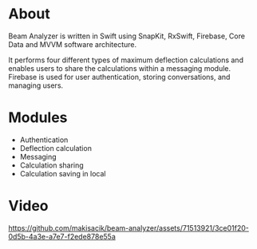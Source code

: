 # About
Beam Analyzer is written in Swift using SnapKit, RxSwift, Firebase, Core Data and MVVM software architecture.

It performs four different types of maximum deflection calculations and enables users to share the calculations within a messaging module. Firebase is used for user authentication, storing conversations, and managing users.

# Modules
- Authentication
- Deflection calculation
- Messaging
- Calculation sharing
- Calculation saving in local

# Video

https://github.com/makisacik/beam-analyzer/assets/71513921/3ce01f20-0d5b-4a3e-a7e7-f2ede878e55a

